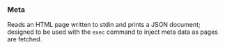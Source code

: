 ### Meta

Reads an HTML page written to stdin and prints a JSON document; designed to be used with the `exec` command to inject meta data as pages are fetched.

